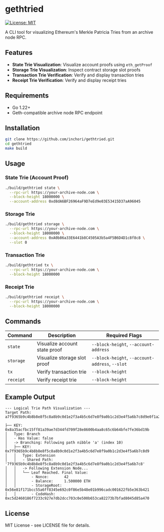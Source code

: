# gethtried

[![License: MIT](https://img.shields.io/badge/License-MIT-blue.svg)](https://opensource.org/licenses/MIT)

A CLI tool for visualizing Ethereum's Merkle Patricia Tries from an archive node RPC.

## Features

- **State Trie Visualization**: Visualize account proofs using `eth_getProof`
- **Storage Trie Visualization**: Inspect contract storage slot proofs
- **Transaction Trie Verification**: Verify and display transaction tries
- **Receipt Trie Verification**: Verify and display receipt tries

## Requirements

- Go 1.22+
- Geth-compatible archive node RPC endpoint

## Installation

```bash
git clone https://github.com/inchori/gethtried.git
cd gethtried
make build
```

## Usage

### State Trie (Account Proof)

```bash
./build/gethtried state \
  --rpc-url https://your-archive-node.com \
  --block-height 18000000 \
  --account-address 0xd8dA6BF26964aF9D7eEd9e03E53415D37aA96045
```

### Storage Trie

```bash
./build/gethtried storage \
  --rpc-url https://your-archive-node.com \
  --block-height 18000000 \
  --account-address 0xA0b86a33E6441b8C4505A3b5a4F5B6D4D1c8f8c8 \
  --slot 0
```

### Transaction Trie

```bash
./build/gethtried tx \
  --rpc-url https://your-archive-node.com \
  --block-height 18000000
```

### Receipt Trie

```bash
./build/gethtried receipt \
  --rpc-url https://your-archive-node.com \
  --block-height 18000000
```

## Commands

| Command | Description | Required Flags |
|---------|-------------|---------------|
| `state` | Visualize account state proof | `--block-height`, `--account-address` |
| `storage` | Visualize storage slot proof | `--block-height`, `--account-address`, `--slot` |
| `tx` | Verify transaction trie | `--block-height` |
| `receipt` | Verify receipt trie | `--block-height` |

## Example Output

```
--- Logical Trie Path Visualization ---
Target Path: a7f9365b9c4b8b8e8f5c8a8b9c0d1e2f3a4b5c6d7e8f9a0b1c2d3e4f5a6b7c8d9e0f1a2b3c4d5e6f7a8b9c0d1e2f3a4b5c6d7e8f9

├── KEY: 0x8a35acfbc15ff81a39ae7d344fd709f28e8600b4aa8c65c6b64bfe7fe36bd19b
│   Type: Branch
│   - Has Value: false
│   -> Branching: Following path nibble 'a' (index 10)
│   ├── KEY: 0x7f9365b9c4b8b8e8f5c8a8b9c0d1e2f3a4b5c6d7e8f9a0b1c2d3e4f5a6b7c8d9
│   │   Type: Extension
│   │   - Shared Path: '7f9365b9c4b8b8e8f5c8a8b9c0d1e2f3a4b5c6d7e8f9a0b1c2d3e4f5a6b7c8'
│   │   -> Following Extension Node...
│   │   └── Leaf Reached. Final Value:
│   │       - Nonce:       42
│   │       - Balance:     1.500000 ETH
│   │       - StorageRoot: 0x56e81f171bcc55a6ff8345e692c0f86e5b48e01b996cadc001622fb5e363b421
│   │       - CodeHash:    0xc5d2460186f7233c927e7db2dcc703c0e500b653ca82273b7bfad8045d85a470
```

## License

MIT License - see LICENSE file for details.